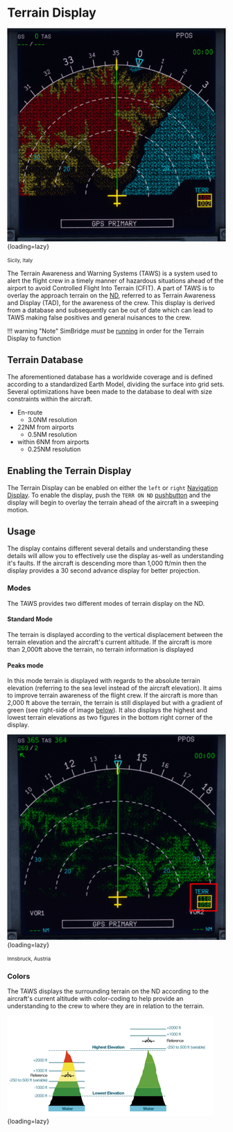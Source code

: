 # Terrain Display
![terrain display](assets/terr-nd1.png){loading=lazy}

<small>Sicily, Italy</small>

The Terrain Awareness and Warning Systems (TAWS) is a system used to alert the flight crew in a timely manner of hazardous situations ahead of the airport to avoid Controlled 
Flight Into Terrain (CFIT). A part of TAWS is to overlay the approach terrain on the [ND](../pilots-corner/a32nx-briefing/flight-deck/front/nd.md), referred to as Terrain Awareness and Display (TAD), for the awareness of the crew. This display is derived from a database and subsequently can be out of date which can lead to TAWS making false positives and general nuisances to the crew.

!!! warning "Note"
    SimBridge *must* be [running](autostart.md) in order for the Terrain Display to function

## Terrain Database
The aforementioned database has a worldwide coverage and is defined according to a standardized Earth Model, dividing the surface into grid sets. Several optimizations have been made to the database to deal with size constraints within the aircraft.

- En-route
    - 3.0NM resolution
- 22NM from airports
    - 0.5NM resolution
- within 6NM from airports
    - 0.25NM resolution

## Enabling the Terrain Display

The Terrain Display can be enabled on either the `left` or `right` [Navigation Display](../pilots-corner/a32nx-briefing/flight-deck/front/nd.md). To enable the display, push the `TERR ON ND` [pushbutton](../pilots-corner/a32nx-briefing/flight-deck/front/nd.md#terr-on-nd-pushbutton) and the display will begin to overlay the terrain ahead of the aircraft in a sweeping motion.

## Usage
The display contains different several details and understanding these details will allow you to effectively use the display as-well as understanding it's faults. If the aircraft is descending more than 1,000 ft/min then the display provides a 30 second advance display for better projection.

### Modes
The TAWS provides two different modes of terrain display on the ND.

#### Standard Mode
The terrain is displayed according to the vertical displacement between the terrain elevation and the aircraft's current altitude. If the aircraft is more than 2,000ft above the terrain, no terrain information is displayed

#### Peaks mode
In this mode terrain is displayed with regards to the absolute terrain elevation (referring to the sea level instead of the aircraft elevation). It aims to improve terrain awareness of the flight crew. If the aircraft is more than 2,000 ft above the terrain, the terrain is still displayed but with a gradient of green (see right-side of image [below](#colors)). It also displays the highest and lowest terrain elevations as two figures in the bottom right corner of the display.

![taws peaks mode](assets/terr-nd2.png){loading=lazy}

<small>Innsbruck, Austria</small>

### Colors
The TAWS displays the surrounding terrain on the ND according to the aircraft's current altitude with color-coding to help provide an understanding to the crew to where they are in relation to the terrain.

![TAWS Color Coding](assets/taws_color_coding.png "Color coding displays by the TAWS"){loading=lazy}
